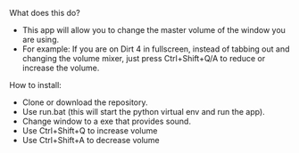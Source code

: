 What does this do?
- This app will allow you to change the master volume of the window you are using. 
- For example: If you are on Dirt 4 in fullscreen, instead of tabbing out and changing the volume mixer, just press Ctrl+Shift+Q/A to reduce or increase the volume. 

How to install:
 - Clone or download the repository.
 - Use run.bat (this will start the python virtual env and run the app).
 - Change window to a exe that provides sound.
 - Use Ctrl+Shift+Q to increase volume
 - Use Ctrl+Shift+A to decrease volume
